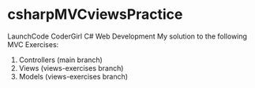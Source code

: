 # csharpMVCviewsPractice

LaunchCode CoderGirl C# Web Development
My solution to the following MVC Exercises:
1. Controllers (main branch)
2. Views (views-exercises branch)
3. Models (views-exercises branch)
